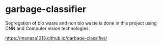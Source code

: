 # garbage-classifier
Segregation of bio waste and non bio waste is done in this project using CNN and Computer vision technologies.

https://manasa1013.github.io/garbage-classifier/
